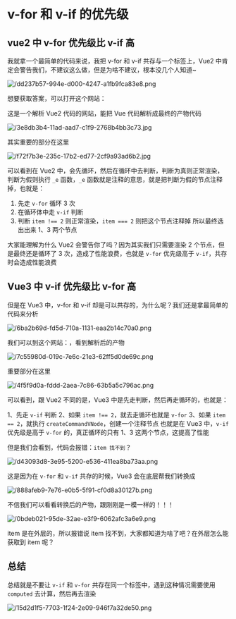 # v-for 和 v-if 的优先级

<article-info/>

## vue2 中 v-for 优先级比 v-if 高

我就拿一个最简单的代码来说，我把 v-for 和 v-if 共存与一个标签上，Vue2 中肯定会警告我们，不建议这么做，但是为啥不建议，根本没几个人知道~

![/dd237b57-994e-d000-4247-a1fb9fca83e8.png](/dd237b57-994e-d000-4247-a1fb9fca83e8.png)

想要获取答案，可以打开这个网站：<link-tag :linkList="[{linkType:'vue',linkText:'vue2 template-explorer',linkUrl:'https://v2.template-explorer.vuejs.org/'}]" />

这是一个解析 Vue2 代码的网站，能把 Vue 代码解析成最终的产物代码

![/3e8db3b4-11ad-aad7-c1f9-2768b4bb3c73.jpg](/3e8db3b4-11ad-aad7-c1f9-2768b4bb3c73.jpg)

其实重要的部分在这里

![/f72f7b3e-235c-17b2-ed77-2cf9a93ad6b2.jpg](/f72f7b3e-235c-17b2-ed77-2cf9a93ad6b2.jpg)

可以看到在 Vue2 中，会先循环，然后在循环中去判断，判断为真则正常渲染，判断为假则执行 `_e` 函数，`_e` 函数就是注释的意思，就是把判断为假的节点注释掉，也就是：

1. 先走 `v-for` 循环 3 次
2. 在循环体中走 `v-if` 判断
3. 判断 `item !== 2` 则正常渲染，`item === 2` 则把这个节点注释掉
   所以最终选出出来 1、3 两个节点

大家能理解为什么 Vue2 会警告你了吗？因为其实我们只需要渲染 2 个节点，但是最终还是循环了 3 次，造成了性能浪费，也就是 `v-for` 优先级高于 `v-if`，共存时会造成性能浪费

## Vue3 中 v-if 优先级比 v-for 高

但是在 Vue3 中，v-for 和 v-if 却是可以共存的，为什么呢？我们还是拿最简单的代码来分析

![/6ba2b69d-fd5d-710a-1131-eaa2b14c70a0.png](/6ba2b69d-fd5d-710a-1131-eaa2b14c70a0.png)

我们可以到这个网站：<link-tag :linkList="[{linkType:'vue',linkText:'play.vuejs.org',linkUrl:'https://play.vuejs.org/'}]" />，看到解析后的产物

![/7c55980d-019c-7e6c-21e3-62ff5d0de69c.png](/7c55980d-019c-7e6c-21e3-62ff5d0de69c.png)

重要部分在这里

![/4f5f9d0a-fddd-2aea-7c86-63b5a5c796ac.png](/4f5f9d0a-fddd-2aea-7c86-63b5a5c796ac.png)

可以看到，跟 Vue2 不同的是，Vue3 中是先走判断，然后再走循环的，也就是：

1、先走 `v-if` 判断
2、如果 `item !== 2`，就去走循环也就是 `v-for`
3、如果 `item == 2`，就执行 `createCommandVNode`，创建一个注释节点
也就是在 Vue3 中，`v-if` 优先级是高于 `v-for` 的，真正循环的只有 1、3 这两个节点，这提高了性能

但是我们会看到，代码会报错：`item 找不到`？

![/d43093d8-3e95-5200-e536-411ea8ba73aa.png](/d43093d8-3e95-5200-e536-411ea8ba73aa.png)

这是因为在 `v-for` 和 `v-if` 共存的时候，Vue3 会在底层帮我们转换成

![/888afeb9-7e76-e0b5-5f91-cf0d8a30127b.png](/888afeb9-7e76-e0b5-5f91-cf0d8a30127b.png)

不信我们可以看看转换后的产物，跟刚刚是一模一样的！！！

![/0bdeb021-95de-32ae-e3f9-6062afc3a6e9.png](/0bdeb021-95de-32ae-e3f9-6062afc3a6e9.png)

item 是在外层的，所以报错说 item 找不到，大家都知道为啥了吧？在外层怎么能获取到 item 呢？

## 总结

总结就是不要让 `v-if` 和 `v-for` 共存在同一个标签中，遇到这种情况需要使用 `computed` 去计算，然后再去渲染

![/15d2d1f5-7703-1f24-2e09-946f7a32de50.png](/15d2d1f5-7703-1f24-2e09-946f7a32de50.png)
